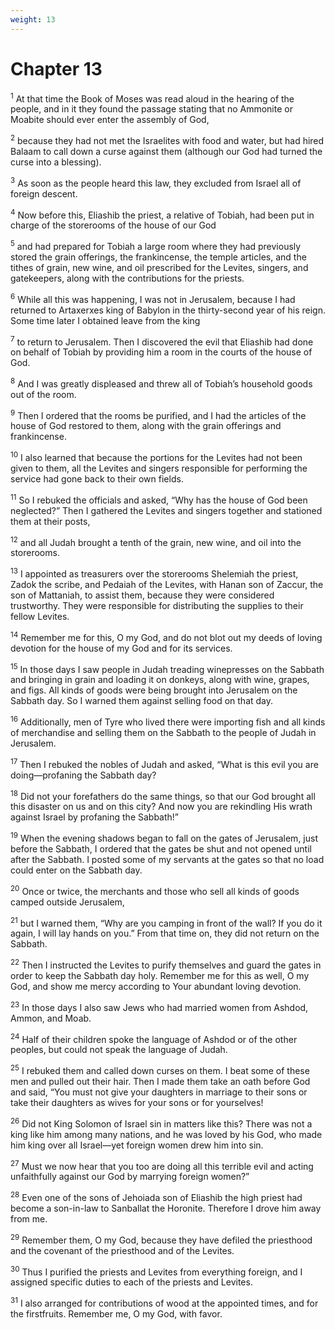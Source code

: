 ```yaml
---
weight: 13
---
```


# Chapter 13

<sup>1</sup> At that time the Book of Moses was read aloud in the hearing of the people, and in it they found the passage stating that no Ammonite or Moabite should ever enter the assembly of God, 

<sup>2</sup> because they had not met the Israelites with food and water, but had hired Balaam to call down a curse against them (although our God had turned the curse into a blessing). 

<sup>3</sup> As soon as the people heard this law, they excluded from Israel all of foreign descent. 

<sup>4</sup> Now before this, Eliashib the priest, a relative of Tobiah, had been put in charge of the storerooms of the house of our God 

<sup>5</sup> and had prepared for Tobiah a large room where they had previously stored the grain offerings, the frankincense, the temple articles, and the tithes of grain, new wine, and oil prescribed for the Levites, singers, and gatekeepers, along with the contributions for the priests. 

<sup>6</sup> While all this was happening, I was not in Jerusalem, because I had returned to Artaxerxes king of Babylon in the thirty-second year of his reign. Some time later I obtained leave from the king 

<sup>7</sup> to return to Jerusalem. Then I discovered the evil that Eliashib had done on behalf of Tobiah by providing him a room in the courts of the house of God. 

<sup>8</sup> And I was greatly displeased and threw all of Tobiah’s household goods out of the room. 

<sup>9</sup> Then I ordered that the rooms be purified, and I had the articles of the house of God restored to them, along with the grain offerings and frankincense. 

<sup>10</sup> I also learned that because the portions for the Levites had not been given to them, all the Levites and singers responsible for performing the service had gone back to their own fields. 

<sup>11</sup> So I rebuked the officials and asked, “Why has the house of God been neglected?” Then I gathered the Levites and singers together and stationed them at their posts, 

<sup>12</sup> and all Judah brought a tenth of the grain, new wine, and oil into the storerooms. 

<sup>13</sup> I appointed as treasurers over the storerooms Shelemiah the priest, Zadok the scribe, and Pedaiah of the Levites, with Hanan son of Zaccur, the son of Mattaniah, to assist them, because they were considered trustworthy. They were responsible for distributing the supplies to their fellow Levites. 

<sup>14</sup> Remember me for this, O my God, and do not blot out my deeds of loving devotion for the house of my God and for its services. 

<sup>15</sup> In those days I saw people in Judah treading winepresses on the Sabbath and bringing in grain and loading it on donkeys, along with wine, grapes, and figs. All kinds of goods were being brought into Jerusalem on the Sabbath day. So I warned them against selling food on that day. 

<sup>16</sup> Additionally, men of Tyre who lived there were importing fish and all kinds of merchandise and selling them on the Sabbath to the people of Judah in Jerusalem. 

<sup>17</sup> Then I rebuked the nobles of Judah and asked, “What is this evil you are doing—profaning the Sabbath day? 

<sup>18</sup> Did not your forefathers do the same things, so that our God brought all this disaster on us and on this city? And now you are rekindling His wrath against Israel by profaning the Sabbath!” 

<sup>19</sup> When the evening shadows began to fall on the gates of Jerusalem, just before the Sabbath, I ordered that the gates be shut and not opened until after the Sabbath. I posted some of my servants at the gates so that no load could enter on the Sabbath day. 

<sup>20</sup> Once or twice, the merchants and those who sell all kinds of goods camped outside Jerusalem, 

<sup>21</sup> but I warned them, “Why are you camping in front of the wall? If you do it again, I will lay hands on you.” From that time on, they did not return on the Sabbath. 

<sup>22</sup> Then I instructed the Levites to purify themselves and guard the gates in order to keep the Sabbath day holy. Remember me for this as well, O my God, and show me mercy according to Your abundant loving devotion. 

<sup>23</sup> In those days I also saw Jews who had married women from Ashdod, Ammon, and Moab. 

<sup>24</sup> Half of their children spoke the language of Ashdod or of the other peoples, but could not speak the language of Judah. 

<sup>25</sup> I rebuked them and called down curses on them. I beat some of these men and pulled out their hair. Then I made them take an oath before God and said, “You must not give your daughters in marriage to their sons or take their daughters as wives for your sons or for yourselves! 

<sup>26</sup> Did not King Solomon of Israel sin in matters like this? There was not a king like him among many nations, and he was loved by his God, who made him king over all Israel—yet foreign women drew him into sin. 

<sup>27</sup> Must we now hear that you too are doing all this terrible evil and acting unfaithfully against our God by marrying foreign women?” 

<sup>28</sup> Even one of the sons of Jehoiada son of Eliashib the high priest had become a son-in-law to Sanballat the Horonite. Therefore I drove him away from me. 

<sup>29</sup> Remember them, O my God, because they have defiled the priesthood and the covenant of the priesthood and of the Levites. 

<sup>30</sup> Thus I purified the priests and Levites from everything foreign, and I assigned specific duties to each of the priests and Levites. 

<sup>31</sup> I also arranged for contributions of wood at the appointed times, and for the firstfruits. Remember me, O my God, with favor.

